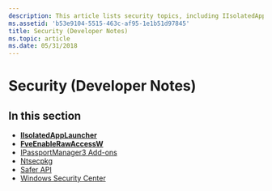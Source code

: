 ```yaml
---
description: This article lists security topics, including IIsolatedAppLauncher, FveEnableRawAccessW, IPassportManager3 Add-ons, and Ntsecpkg.
ms.assetid: 'b53e9104-5515-463c-af95-1e1b51d97845'
title: Security (Developer Notes)
ms.topic: article
ms.date: 05/31/2018
---
```


# Security (Developer Notes)

## In this section

-   [**IIsolatedAppLauncher**](/windows/desktop/api/isolatedapplauncher/nn-isolatedapplauncher-iisolatedapplauncher)
-   [**FveEnableRawAccessW**](fveenablerawaccessw.md)
-   [IPassportManager3 Add-ons](ipassportmanager3-add-ons.md)
-   [Ntsecpkg](ntsecpkg.md)
-   [Safer API](safer-api.md)
-   [Windows Security Center](windows-security-center.md)

 

 



